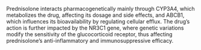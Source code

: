 Prednisolone interacts pharmacogenetically mainly through CYP3A4, which metabolizes the drug, affecting its dosage and side effects, and ABCB1, which influences its bioavailability by regulating cellular efflux. The drug’s action is further impacted by the NR3C1 gene, where genetic variations modify the sensitivity of the glucocorticoid receptor, thus affecting prednisolone’s anti-inflammatory and immunosuppressive efficacy.